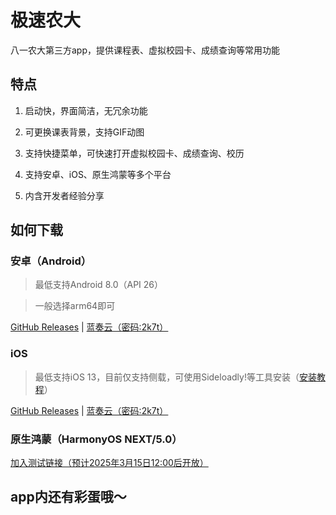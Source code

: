 # 极速农大
八一农大第三方app，提供课程表、虚拟校园卡、成绩查询等常用功能

## 特点
1. 启动快，界面简洁，无冗余功能

2. 可更换课表背景，支持GIF动图

3. 支持快捷菜单，可快速打开虚拟校园卡、成绩查询、校历

4. 支持安卓、iOS、原生鸿蒙等多个平台

5. 内含开发者经验分享

## 如何下载
### 安卓（Android）
>最低支持Android 8.0（API 26）

>一般选择arm64即可

[GitHub Releases](https://github.com/Longhorn3683/byau_lite/releases) | [蓝奏云（密码:2k7t）](https://longhorn3683.lanzoue.com/b0xw8cgah)

### iOS
>最低支持iOS 13，目前仅支持侧载，可使用Sideloadly!等工具安装（[安装教程](https://longhorn3683.github.io/2025/03/14/iOS%E5%AE%89%E8%A3%85%E6%9C%AA%E7%AD%BE%E5%90%8Dipa%E5%BA%94%E7%94%A8/)）

[GitHub Releases](https://github.com/Longhorn3683/byau_lite/releases) | [蓝奏云（密码:2k7t）](https://longhorn3683.lanzoue.com/b0xw8cgah)

### 原生鸿蒙（HarmonyOS NEXT/5.0）
[加入测试链接（预计2025年3月15日12:00后开放）](https://appgallery.huawei.com/link/invite-test-wap?taskId=1860739688e94f347c92593b6132c1e2&invitationCode=7FJtKQkbqY3)

## app内还有彩蛋哦～